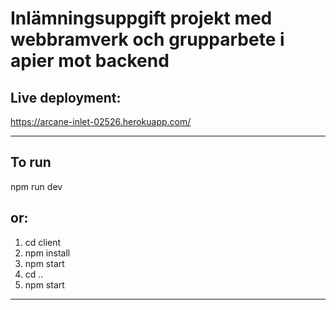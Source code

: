 # Inlämningsuppgift projekt med webbramverk och grupparbete i apier mot backend

## Live deployment: 
https://arcane-inlet-02526.herokuapp.com/

---------------------------------------
## To run
npm run dev
## or:
1. cd client
2. npm install
3. npm start
4. cd ..
5. npm start
---------------------------------------
